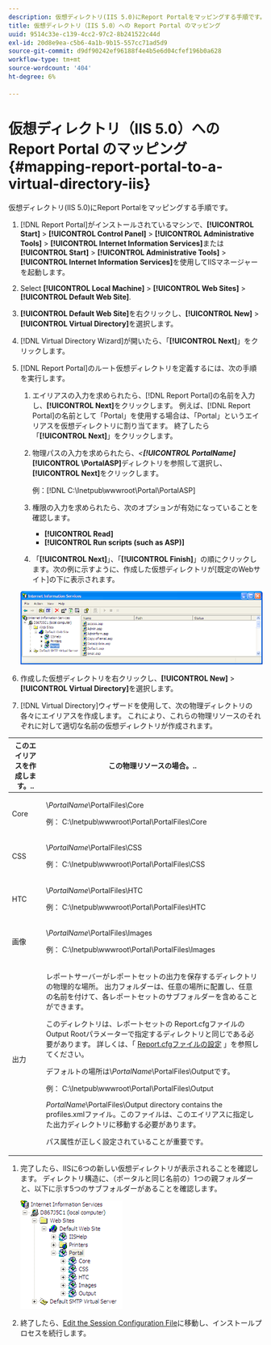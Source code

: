 ```yaml
---
description: 仮想ディレクトリ(IIS 5.0)にReport Portalをマッピングする手順です。
title: 仮想ディレクトリ（IIS 5.0）への Report Portal のマッピング
uuid: 9514c33e-c139-4cc2-97c2-8b241522c44d
exl-id: 20d8e9ea-c5b6-4a1b-9b15-557cc71ad5d9
source-git-commit: d9df90242ef96188f4e4b5e6d04cfef196b0a628
workflow-type: tm+mt
source-wordcount: '404'
ht-degree: 6%

---
```


# 仮想ディレクトリ（IIS 5.0）への Report Portal のマッピング{#mapping-report-portal-to-a-virtual-directory-iis}

仮想ディレクトリ(IIS 5.0)にReport Portalをマッピングする手順です。

1. [!DNL Report Portal]がインストールされているマシンで、**[!UICONTROL Start]** > **[!UICONTROL Control Panel]** > **[!UICONTROL Administrative Tools]** > **[!UICONTROL Internet Information Services]**&#x200B;または&#x200B;**[!UICONTROL Start]** > **[!UICONTROL Administrative Tools]** > **[!UICONTROL Internet Information Services]**&#x200B;を使用してIISマネージャーを起動します。

1. Select **[!UICONTROL Local Machine]** > **[!UICONTROL Web Sites]** > **[!UICONTROL Default Web Site]**.

1. **[!UICONTROL Default Web Site]**&#x200B;を右クリックし、**[!UICONTROL New]** > **[!UICONTROL Virtual Directory]**&#x200B;を選択します。

1. [!DNL Virtual Directory Wizard]が開いたら、「**[!UICONTROL Next]**」をクリックします。

1. [!DNL Report Portal]のルート仮想ディレクトリを定義するには、次の手順を実行します。

   1. エイリアスの入力を求められたら、[!DNL Report Portal]の名前を入力し、**[!UICONTROL Next]**&#x200B;をクリックします。 例えば、[!DNL Report Portal]の名前として「Portal」を使用する場合は、「Portal」というエイリアスを仮想ディレクトリに割り当てます。 終了したら「**[!UICONTROL Next]**」をクリックします。

   1. 物理パスの入力を求められたら、*&lt;**[!UICONTROL PortalName]*** **[!UICONTROL \PortalASP]**&#x200B;ディレクトリを参照して選択し、**[!UICONTROL Next]**&#x200B;をクリックします。

      例：[!DNL C:\Inetpub\wwwroot\Portal\PortalASP]

   1. 権限の入力を求められたら、次のオプションが有効になっていることを確認します。

      * **[!UICONTROL Read]**
      * **[!UICONTROL Run scripts (such as ASP)]**
   1. 「**[!UICONTROL Next]**」、「**[!UICONTROL Finish]**」の順にクリックします。次の例に示すように、作成した仮想ディレクトリが[既定のWebサイト]の下に表示されます。

   ![](assets/RptPort_scrn_VirDirManual.png)

1. 作成した仮想ディレクトリを右クリックし、**[!UICONTROL New]** > **[!UICONTROL Virtual Directory]**&#x200B;を選択します。

1. [!DNL Virtual Directory]ウィザードを使用して、次の物理ディレクトリの各々にエイリアスを作成します。 これにより、これらの物理リソースのそれぞれに対して適切な名前の仮想ディレクトリが作成されます。

<table id="table_B2E04423C20F40CAA8EDA3FCBA210AA2"> 
 <thead> 
  <tr> 
   <th colname="col1" class="entry"> このエイリアスを作成します。.. </th> 
   <th colname="col2" class="entry"> この物理リソースの場合。.. </th> 
  </tr>
 </thead>
 <tbody> 
  <tr> 
   <td colname="col1"> Core </td> 
   <td colname="col2"> <p>\<i>PortalName</i>\PortalFiles\Core </p> <p>例：<span class="filepath"> C:\Inetpub\wwwroot\Portal\PortalFiles\Core</span> </p> </td> 
  </tr> 
  <tr> 
   <td colname="col1"> CSS </td> 
   <td colname="col2"> <p>\<i>PortalName</i>\PortalFiles\CSS </p> <p>例：<span class="filepath"> C:\Inetpub\wwwroot\Portal\PortalFiles\CSS</span> </p> </td> 
  </tr> 
  <tr> 
   <td colname="col1"> HTC </td> 
   <td colname="col2"> <p>\<i>PortalName</i>\PortalFiles\HTC </p> <p>例：<span class="filepath"> C:\Inetpub\wwwroot\Portal\PortalFiles\HTC</span> </p> </td> 
  </tr> 
  <tr> 
   <td colname="col1"> 画像 </td> 
   <td colname="col2"> <p>\<i>PortalName</i>\PortalFiles\Images </p> <p>例：<span class="filepath"> C:\Inetpub\wwwroot\Portal\PortalFiles\Images</span> </p> </td> 
  </tr> 
  <tr> 
   <td colname="col1"> 出力 </td> 
   <td colname="col2"> <p><span class="keyword">レポートサーバー</span>がレポートセットの出力を保存するディレクトリの物理的な場所。 出力フォルダーは、任意の場所に配置し、任意の名前を付けて、各レポートセットのサブフォルダーを含めることができます。 </p> <p>このディレクトリは、レポートセットの<span class="filepath"> Report.cfg</span>ファイルのOutput Rootパラメーターで指定するディレクトリと同じである必要があります。 詳しくは、「 <a href="../../../../home/c-rpt-oview/c-admin-rpt/c-config-rpt-files.md#concept-cf4b95344fcb4c8c877db91e5f1d345d"> Report.cfgファイルの設定</a> 」を参照してください。 </p> <p>デフォルトの場所は\<i>PortalName</i>\PortalFiles\Outputです。 </p> <p>例：<span class="filepath"> C:\Inetpub\wwwroot\Portal\PortalFiles\Output</span> </p> <p><i>PortalName</i>\PortalFiles\Output directory contains the <span class="filepath"> profiles.xml</span>ファイル。このファイルは、このエイリアスに指定した出力ディレクトリに移動する必要があります。 </p> <p><span class="wintitle">パス</span>属性が正しく設定されていることが重要です。 </p> </td> 
  </tr> 
 </tbody> 
</table>

1. 完了したら、IISに6つの新しい仮想ディレクトリが表示されることを確認します。 ディレクトリ構造に、（ポータルと同じ名前の）1つの親フォルダーと、以下に示す5つのサブフォルダーがあることを確認します。

   ![](assets/rptPort_scrn_VirDirs_Installed.png)

1. 終了したら、[Edit the Session Configuration File](../../../../home/c-rpt-oview/c-install-rpt-port/t-edit-sess-config-file.md#task-cf11c3a780bd4936afd3f64a6b30afc7)に移動し、インストールプロセスを続行します。
